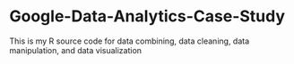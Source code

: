 # Google-Data-Analytics-Case-Study

This is my R source code for data combining, data cleaning, data manipulation, and data visualization

